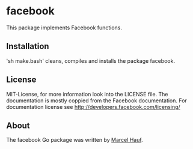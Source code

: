# facebook
This package implements Facebook functions.

## Installation
'sh make.bash' cleans, compiles and installs the package facebook.

## License

MIT-License, for more information look into the LICENSE file.
The documentation is mostly coppied from the Facebook documentation.
For documentation license see http://developers.facebook.com/licensing/

## About

The facebook Go package was written by [Marcel Hauf](http://github.com/Agon).
